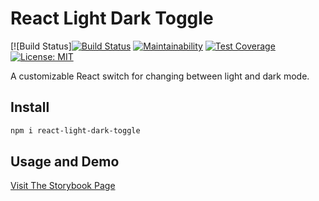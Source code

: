 # React Light Dark Toggle
[![Build Status][![Build Status](https://app.travis-ci.com/trickl/react-light-dark-toggle.svg?branch=main)](https://app.travis-ci.com/trickl/react-light-dark-toggle)
[![Maintainability](https://api.codeclimate.com/v1/badges/b5f92597060361dda169/maintainability)](https://codeclimate.com/github/trickl/react-light-dark-toggle/maintainability)
[![Test Coverage](https://api.codeclimate.com/v1/badges/b5f92597060361dda169/test_coverage)](https://codeclimate.com/github/trickl/react-light-dark-toggle/test_coverage)
[![License: MIT](https://img.shields.io/badge/License-MIT-yellow.svg)](https://opensource.org/licenses/MIT)

A customizable React switch for changing between light and dark mode.

## Install
```bash
npm i react-light-dark-toggle
```

## Usage and Demo
[Visit The Storybook Page](https://master--617ed0e7e88637004aa2ac53.chromatic.com/?path=/story/snowfox-controls-uncontrolledtransferlist--three-way-transfer-list)
